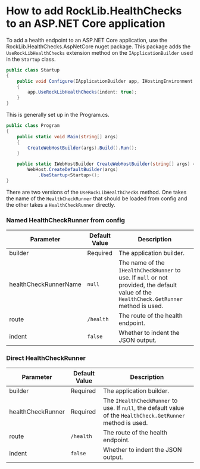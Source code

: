 # How to add RockLib.HealthChecks to an ASP.NET Core application

To add a health endpoint to an ASP.NET Core application, use the RockLib.HealthChecks.AspNetCore nuget package. This package adds the `UseRockLibHealthChecks` extension method on the `IApplicationBuilder` used in the `Startup` class.

```c#
public class Startup
{
    public void Configure(IApplicationBuilder app, IHostingEnvironment env)
    {
        app.UseRockLibHealthChecks(indent: true);
    }
}
```

This is generally set up in the Program.cs.

```c#
public class Program
{
    public static void Main(string[] args)
    {
        CreateWebHostBuilder(args).Build().Run();
    }

    public static IWebHostBuilder CreateWebHostBuilder(string[] args) =>
        WebHost.CreateDefaultBuilder(args)
            .UseStartup<Startup>();
}
```

There are two versions of the `UseRockLibHealthChecks` method. One takes the name of the `HealthCheckRunner` that should be loaded from config and the other takes a `HealthCheckRunner` directly.

### Named HealthCheckRunner from config

Parameter              | Default Value      | Description
---------------------- | ------------------ | -----------
builder                | Required           | The application builder.
healthCheckRunnerName  | `null`             | The name of the `IHealthCheckRunner` to use. If `null` or not provided, the default value of the `HealthCheck.GetRunner` method is used.
route                  | `/health`          | The route of the health endpoint.
indent                 | `false`            | Whether to indent the JSON output.


### Direct HealthCheckRunner

Parameter              | Default Value      | Description
---------------------- | ------------------ | -----------
builder                | Required           | The application builder.
healthCheckRunner      | Required           | The `IHealthCheckRunner` to use. If `null`, the default value of the `HealthCheck.GetRunner` method is used.
route                  | `/health`          | The route of the health endpoint.
indent                 | `false`            | Whether to indent the JSON output.
